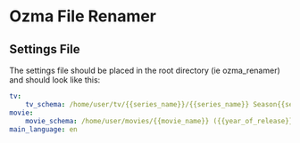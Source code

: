 <h1>Ozma File Renamer</h1>

<h2>Settings File</h2>
The settings file should be placed in the root directory (ie ozma_renamer) and should look like this:

```yaml
tv:
    tv_schema: /home/user/tv/{{series_name}}/{{series_name}} Season{{season_number}}/{{series_name}}.S{{season_number}}E{{episode_number}}.{{episode_name}}.{{extension}}
movie:
    movie_schema: /home/user/movies/{{movie_name}} ({{year_of_release}})/{{movie_name}} ({{year_of_release}}).{{extension}}
main_language: en
```
